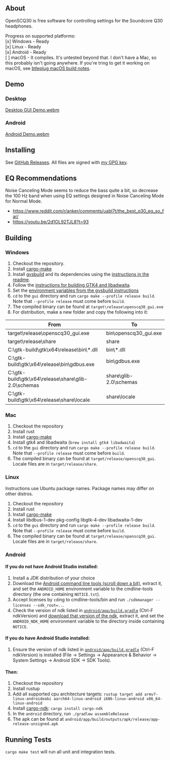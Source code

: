## About

OpenSCQ30 is free software for controlling settings for the Soundcore Q30 headphones.

Progress on supported platforms:  
[x] Windows - Ready  
[x] Linux - Ready  
[x] Android - Ready  
[ ] macOS - It compiles. It's untested beyond that. I don't have a Mac, so this probably isn't going anywhere. If you're tring to get it working on macOS, see [btleplug macOS build notes](https://github.com/deviceplug/btleplug#user-content-macos).

## Demo

### Desktop

[Desktop GUI Demo.webm](https://user-images.githubusercontent.com/2236514/229958756-aaa2a6d3-e908-4195-aad6-b0bcfda139a8.webm)

### Android

[Android Demo.webm](https://user-images.githubusercontent.com/2236514/229958765-ef0c1322-ea00-4ce9-bdb1-71014e18d0a8.webm)

## Installing

See [GitHub Releases](https://github.com/Oppzippy/OpenSCQ30/releases). All files are signed with [my GPG key](https://kylescheuing.com/publickey.txt).

## EQ Recommendations

Noise Canceling Mode seems to reduce the bass quite a bit, so decrease the 100 Hz band when using EQ settings designed in Noise Canceling Mode for Normal Mode.

-   https://www.reddit.com/r/anker/comments/uabl7t/the_best_q30_eq_so_far/
-   https://youtu.be/2d1OL92TJL8?t=93

## Building

### Windows

1. Checkout the repository.
2. Install [cargo-make](https://github.com/sagiegurari/cargo-make#installation)
3. Install [gvsbuild](https://github.com/wingtk/gvsbuild) and its dependencies using the [instructions in the readme](https://github.com/wingtk/gvsbuild#development-environment).
4. Follow the [instructions for building GTK4 and libadwaita](https://github.com/wingtk/gvsbuild#build-gtk).
5. Set the [environment variables from the gvsbuild instructions](https://github.com/wingtk/gvsbuild#add-gtk-to-your-environmental-variables)
6. `cd` to the `gui` directory and run `cargo make --profile release build`. Note that `--profile release` must come before `build`.
7. The compiled binary can be found at `target\release\openscq30_gui.exe`
8. For distribution, make a new folder and copy the following into it:

| From                                                | To                     |
| --------------------------------------------------- | ---------------------- |
| target\release\openscq30_gui.exe                    | bin\openscq30_gui.exe  |
| target\release\share                                | share                  |
| C:\gtk-build\gtk\x64\release\bin\\\*.dll            | bin\\\*.dll            |
| C:\gtk-build\gtk\x64\release\bin\gdbus.exe          | bin\gdbus.exe          |
| C:\gtk-build\gtk\x64\release\share\glib-2.0\schemas | share\glib-2.0\schemas |
| C:\gtk-build\gtk\x64\release\share\locale           | share\locale           |

### Mac

1. Checkout the repository
2. Install rust
3. Install [cargo-make](https://github.com/sagiegurari/cargo-make#installation)
4. Install gtk4 and libadwaita (`brew install gtk4 libadwaita`)
5. `cd` to the `gui` directory and run `cargo make --profile release build`. Note that `--profile release` must come before `build`.
6. The compiled binary can be found at `target/release/openscq30_gui`. Locale files are in `target/release/share`.

### Linux

Instructions use Ubuntu package names. Package names may differ on other distros.

1. Checkout the repository
2. Install rust
3. Install [cargo-make](https://github.com/sagiegurari/cargo-make#installation)
4. Install libdbus-1-dev pkg-config libgtk-4-dev libadwaita-1-dev
5. `cd` to the `gui` directory and run `cargo make --profile release build`. Note that `--profile release` must come before `build`.
6. The compiled binary can be found at `target/release/openscq30_gui`. Locale files are in `target/release/share`.

### Android

#### If you do not have Android Studio installed:

1. Install a JDK distribution of your choice
2. Download the [Android command line tools (scroll down a bit)](https://developer.android.com/studio), extract it, and set the `ANDROID_HOME` environment variable to the cmdline-tools directory (the one containing `NOTICE.txt`).
3. Accept licenses by `cd`ing to cmdline-tools/bin and run `./sdkmanager --licenses --sdk_root=..`.
4. Check the version of ndk listed in [`android/app/build.gradle`](https://github.com/Oppzippy/OpenSCQ30/blob/master/android/app/build.gradle) (Ctrl-F ndkVersion) and [download that version of the ndk](https://developer.android.com/ndk/downloads), extract it, and set the `ANDROID_NDK_HOME` environment variable to the directory inside containing `NOTICE`.

#### If you do have Android Studio installed:

1. Ensure the version of ndk listed in [`android/app/build.gradle`](https://github.com/Oppzippy/OpenSCQ30/blob/master/android/app/build.gradle) (Ctrl-F ndkVersion) is installed (File -> Settings -> Appearance & Behavior -> System Settings -> Android SDK -> SDK Tools).

#### Then:

1. Checkout the repository
2. Install rustup
3. Add all supported cpu architecture targets: `rustup target add armv7-linux-androideabi aarch64-linux-android i686-linux-android x86_64-linux-android`
4. Install [cargo-ndk](https://github.com/bbqsrc/cargo-ndk): `cargo install cargo-ndk`
5. In the `android` directory, run `./gradlew assembleRelease`
6. The apk can be found at `android/app/build/outputs/apk/release/app-release-unsigned.apk`

## Running Tests

`cargo make test` will run all unit and integration tests.
